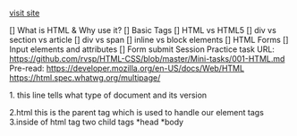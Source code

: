 [visit site](./day8/Frontend/src/index.html)

[] What is HTML & Why use it?
[] Basic Tags
[] HTML vs HTML5
[] div vs section vs article
[] div vs span
[] inline vs block elements
[] HTML Forms
[] Input elements and attributes
[] Form submit
Session Practice task URL:
https://github.com/rvsp/HTML-CSS/blob/master/Mini-tasks/001-HTML.md
Pre-read:
https://developer.mozilla.org/en-US/docs/Web/HTML
https://html.spec.whatwg.org/multipage/


1.<!DOCTYPE html>
this line tells what type of document and its version

2.html
this is the parent tag which is used to handle our element tags
3.inside of html tag two child tags
*head
*body